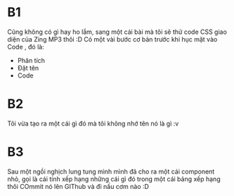 # B1 
Cũng không có gì hay ho lắm, sang một cái bài mà tôi sẽ thử code CSS giao diện của Zing MP3 thôi :D
Có một vài bước cơ bản trước khi hục mặt vào Code , đó là: 
- Phân tích
- Đặt tên
- Code 

# B2
Tôi vừa tạo ra một cái gì đó mà tôi không nhớ tên nó là gì :v 

# B3
Sau một ngồi nghịch lung tung mình mình đã cho ra một cái component nhỏ, gọi là cái tính xếp hạng những cái gì đó trong một cái bảng xếp hạng thôi
COmmit nó lên GIThub và đi nấu cơm nào :D 
